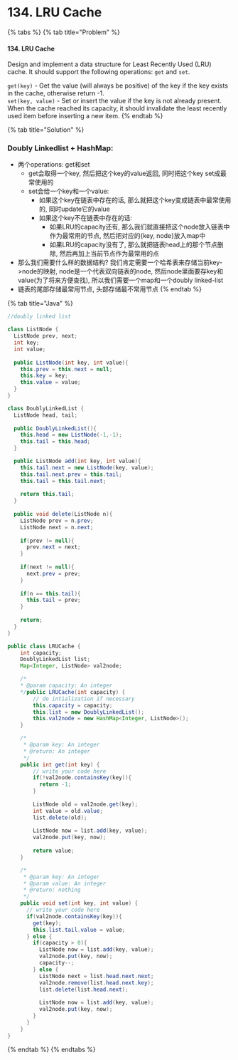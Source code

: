 # 134. LRU Cache

{% tabs %}
{% tab title="Problem" %}
#### 134. LRU Cache

Design and implement a data structure for Least Recently Used \(LRU\) cache. It should support the following operations: `get` and `set`.

`get(key)` - Get the value \(will always be positive\) of the key if the key exists in the cache, otherwise return -1.  
`set(key, value)` - Set or insert the value if the key is not already present. When the cache reached its capacity, it should invalidate the least recently used item before inserting a new item.
{% endtab %}

{% tab title="Solution" %}
### Doubly Linkedlist + HashMap:

* 两个operations: get和set
  * get会取得一个key, 然后把这个key的value返回, 同时把这个key set成最常使用的
  * set会给一个key和一个value:
    * 如果这个key在链表中存在的话, 那么就把这个key变成链表中最常使用的, 同时update它的value
    * 如果这个key不在链表中存在的话:
      * 如果LRU的capacity还有, 那么我们就直接把这个node放入链表中作为最常用的节点, 然后把对应的{key, node}放入map中
      * 如果LRU的capacity没有了, 那么就把链表head上的那个节点删除, 然后再加上当前节点作为最常用的点
* 那么我们需要什么样的数据结构? 我们肯定需要一个哈希表来存储当前key-&gt;node的映射, node是一个代表双向链表的node, 然后node里面要存key和value\(为了将来方便查找\), 所以我们需要一个map和一个doubly linked-list
* 链表的尾部存储最常用节点, 头部存储最不常用节点
{% endtab %}

{% tab title="Java" %}
```java
//doubly linked list

class ListNode {
  ListNode prev, next;
  int key;
  int value;
  
  public ListNode(int key, int value){
    this.prev = this.next = null;
    this.key = key;
    this.value = value;
  }
}

class DoublyLinkedList {
  ListNode head, tail;
  
  public DoublyLinkedList(){
    this.head = new ListNode(-1,-1);
    this.tail = this.head;
  }

  public ListNode add(int key, int value){
    this.tail.next = new ListNode(key, value);
    this.tail.next.prev = this.tail;
    this.tail = this.tail.next;
    
    return this.tail;
  }
  
  public void delete(ListNode n){
    ListNode prev = n.prev;
    ListNode next = n.next;
    
    if(prev != null){
      prev.next = next;
    }
    
    if(next != null){
      next.prev = prev;
    }
    
    if(n == this.tail){
      this.tail = prev;
    }
    
    return;
  }
}

public class LRUCache {
    int capacity;
    DoublyLinkedList list;
    Map<Integer, ListNode> val2node;

    /*
    * @param capacity: An integer
    */public LRUCache(int capacity) {
        // do intialization if necessary
        this.capacity = capacity;
        this.list = new DoublyLinkedList();
        this.val2node = new HashMap<Integer, ListNode>();
    }

    /*
     * @param key: An integer
     * @return: An integer
     */
    public int get(int key) {
        // write your code here
        if(!val2node.containsKey(key)){
          return -1;
        }
        
        ListNode old = val2node.get(key);
        int value = old.value;
        list.delete(old);
        
        ListNode now = list.add(key, value);
        val2node.put(key, now);
        
        return value;
    }

    /*
     * @param key: An integer
     * @param value: An integer
     * @return: nothing
     */
    public void set(int key, int value) {
      // write your code here
      if(val2node.containsKey(key)){
        get(key);
        this.list.tail.value = value;
      } else {
        if(capacity > 0){
          ListNode now = list.add(key, value);
          val2node.put(key, now);
          capacity--;
        } else {
          ListNode next = list.head.next.next;
          val2node.remove(list.head.next.key);
          list.delete(list.head.next);
          
          ListNode now = list.add(key, value);
          val2node.put(key, now);
        }
      }
    }
}
```
{% endtab %}
{% endtabs %}



